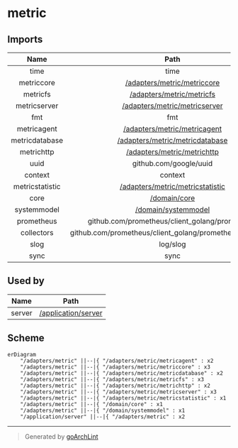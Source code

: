 # metric

## Imports

|      Name       |                             Path                              | Inner | Count |
|:---------------:|:-------------------------------------------------------------:|:-----:|:-----:|
|      time       |                             time                              |  ❌   |   7   |
|   metriccore    |      [/adapters/metric/metriccore](metric/metriccore.md)      |  ✅   |   3   |
|    metricfs     |        [/adapters/metric/metricfs](metric/metricfs.md)        |  ✅   |   3   |
|  metricserver   |    [/adapters/metric/metricserver](metric/metricserver.md)    |  ✅   |   3   |
|       fmt       |                              fmt                              |  ❌   |   2   |
|   metricagent   |     [/adapters/metric/metricagent](metric/metricagent.md)     |  ✅   |   2   |
| metricdatabase  |  [/adapters/metric/metricdatabase](metric/metricdatabase.md)  |  ✅   |   2   |
|   metrichttp    |      [/adapters/metric/metrichttp](metric/metrichttp.md)      |  ✅   |   2   |
|      uuid       |                    github.com/google/uuid                     |  ❌   |   2   |
|     context     |                            context                            |  ❌   |   1   |
| metricstatistic | [/adapters/metric/metricstatistic](metric/metricstatistic.md) |  ✅   |   1   |
|      core       |               [/domain/core](../domain/core.md)               |  ✅   |   1   |
|   systemmodel   |        [/domain/systemmodel](../domain/systemmodel.md)        |  ✅   |   1   |
|   prometheus    |        github.com/prometheus/client_golang/prometheus         |  ❌   |   1   |
|   collectors    |   github.com/prometheus/client_golang/prometheus/collectors   |  ❌   |   1   |
|      slog       |                           log/slog                            |  ❌   |   1   |
|      sync       |                             sync                              |  ❌   |   1   |

## Used by

|  Name  |                      Path                       |
|:------:|:-----------------------------------------------:|
| server | [/application/server](../application/server.md) |

## Scheme

```mermaid
erDiagram
    "/adapters/metric" ||--|{ "/adapters/metric/metricagent" : x2
    "/adapters/metric" ||--|{ "/adapters/metric/metriccore" : x3
    "/adapters/metric" ||--|{ "/adapters/metric/metricdatabase" : x2
    "/adapters/metric" ||--|{ "/adapters/metric/metricfs" : x3
    "/adapters/metric" ||--|{ "/adapters/metric/metrichttp" : x2
    "/adapters/metric" ||--|{ "/adapters/metric/metricserver" : x3
    "/adapters/metric" ||--|{ "/adapters/metric/metricstatistic" : x1
    "/adapters/metric" ||--|{ "/domain/core" : x1
    "/adapters/metric" ||--|{ "/domain/systemmodel" : x1
    "/application/server" ||--|{ "/adapters/metric" : x2
```

---

> Generated by [goArchLint](https://github.com/gbh007/goarchlint)

